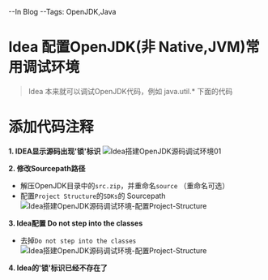 --In Blog
--Tags: OpenJDK,Java

# Idea 配置OpenJDK(非 Native,JVM)常用调试环境

>Idea 本来就可以调试OpenJDK代码，例如 java.util.* 下面的代码

# 添加代码注释

**1. IDEA显示源码出现'锁'标识**
![Idea搭建OpenJDK源码调试环境01](http://img.xinzhuxiansheng.com/blogimgs/jdk/Idea搭建OpenJDK源码调试环境01.png)


**2. 修改Sourcepath路径**
* 解压OpenJDK目录中的`src.zip`，并重命名`source` （重命名可选）
* 配置`Project Structure`的`SDKs`的 Sourcepath
![Idea搭建OpenJDK源码调试环境-配置Project-Structure](http://img.xinzhuxiansheng.com/blogimgs/jdk/Idea搭建OpenJDK源码调试环境-配置Project-Structure.png)


**3. Idea配置 Do not step into the classes**
* 去掉`Do not step into the classes`
![Idea搭建OpenJDK源码调试环境-配置Project-Structure](http://img.xinzhuxiansheng.com/blogimgs/jdk/Idea搭建OpenJDK源码调试环境-idea-stepping配置.png)

**4. Idea的'锁'标识已经不存在了**